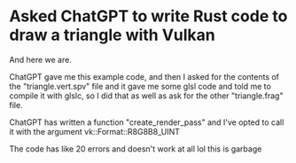 # Asked ChatGPT to write Rust code to draw a triangle with Vulkan
And here we are.

ChatGPT gave me this example code, and then I asked for the contents of the "triangle.vert.spv" file and it gave me some glsl code and told me to compile it with glslc, so I did that as well as ask for the other "triangle.frag" file.

ChatGPT has written a function "create_render_pass" and I've opted to call it with the argument vk::Format::R8G8B8_UINT

The code has like 20 errors and doesn't work at all lol this is garbage
